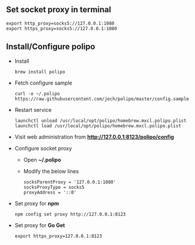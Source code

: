 ## Set socket proxy in terminal
  ```
  export http_proxy=socks5://127.0.0.1:1080
  export https_proxy=socks5://127.0.0.1:1080
  ```

## Install/Configure polipo

* Install

  ```brew install polipo```

* Fetch configure sample

    ```vim
    curl -o ~/.polipo https://raw.githubusercontent.com/jech/polipo/master/config.sample
    ```

* Restart service

    ```vim
    launchctl unload /usr/local/opt/polipo/homebrew.mxcl.polipo.plist
    launchctl load /usr/local/opt/polipo/homebrew.mxcl.polipo.plist
    ```

* Visit web administration from **http://127.0.0.1:8123/polipo/config**

* Configure socket proxy
  - Open **~/.polipo**
  - Modify the below lines

    ```
    socksParentProxy = '127.0.0.1:1080'
    socksProxyType = socks5
    proxyAddress = '::0'
    ```

* Set proxy for **npm**

    ```vim
    npm config set proxy http://127.0.0.1:8123
    ```
    
* Set proxy for **Go Get**

  ```vim
  export https_proxy=127.0.0.1:8123
  ```
